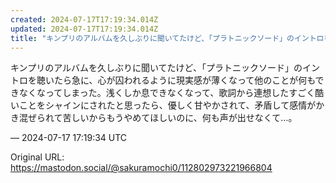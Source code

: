 ```yaml
---
created: 2024-07-17T17:19:34.014Z
updated: 2024-07-17T17:19:34.014Z
title: "キンプリのアルバムを久しぶりに聞いてたけど、「プラトニックソード」のイントロを聴[...]"
---
```


<p>キンプリのアルバムを久しぶりに聞いてたけど、「プラトニックソード」のイントロを聴いたら急に、心が囚われるように現実感が薄くなって他のことが何もできなくなってしまった。浅くしか息できなくなって、歌詞から連想したすごく酷いことをシャインにされたと思ったら、優しく甘やかされて、矛盾して感情がかき混ぜられて苦しいからもうやめてほしいのに、何も声が出せなくて…。</p>

&mdash; 2024-07-17 17:19:34 UTC

Original URL: https://mastodon.social/@sakuramochi0/112802973221966804
